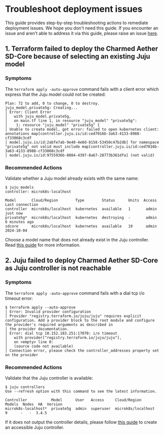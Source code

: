 # Troubleshoot deployment issues

This guide provides step-by-step troubleshooting actions to remediate deployment issues. We hope you don't need this guide. If you encounter an issue and aren't able to address it via this guide, please raise an issue [here][Bug Report].

## 1. Terraform failed to deploy the Charmed Aether SD-Core because of selecting an existing Juju model

### Symptoms

The `terraform apply -auto-approve` command fails with a client error which express that the Juju model could not be created:

```console
Plan: 72 to add, 0 to change, 0 to destroy.
juju_model.private5g: Creating...
│ Error: Client Error
│   with juju_model.private5g,
│   on main.tf line 1, in resource "juju_model" "private5g":
│    1: resource "juju_model" "private5g" {
│ Unable to create model, got error: failed to open kubernetes client: annotations map[controller.juju.is/id:ced7016b-3a63-4133-8988-cf33068c3cdf
│ model.juju.is/id:2abfe7ab-9e40-4e0d-8158-53450c47b2db] for namespace "private5g" not valid must include map[controller.juju.is/id:ced7016b-3a63-4133-8988-cf33068c3cdf
│ model.juju.is/id:9755936b-8084-4397-8a67-28773b361dfa] (not valid)
```

### Recommended Actions

Validate whether a Juju model already exists with the same name:

```shell
$ juju models
controller: microk8s-localhost

Model       Cloud/Region        Type        Status      Units  Access  Last connection
controller  microk8s/localhost  kubernetes  available   1       admin  just now
private5g*  microk8s/localhost  kubernetes  destroying  -       admin  6 minutes ago
sdcore      microk8s/localhost  kubernetes  available   19      admin  2024-10-04
```

Choose a model name that does not already exist in the Juju controller. Read [this guide][Deploy SD-Core K8s with Terraform] for more information.

## 2. Juju failed to deploy Charmed Aether SD-Core as Juju controller is not reachable

### Symptoms

The `terraform apply -auto-approve` command fails with a dial tcp i/o timeout error:

```console
$ terraform apply --auto-approve
│ Error: Invalid provider configuration
│ Provider "registry.terraform.io/juju/juju" requires explicit configuration. Add a provider block to the root module and configure the provider's required arguments as described in
│ the provider documentation.
│ Error: dial tcp 10.152.183.251:17070: i/o timeout
│   with provider["registry.terraform.io/juju/juju"],
│   on <empty> line 0:
│   (source code not available)
│ Connection error, please check the controller_addresses property set on the provider
```

### Recommended Actions

Validate that the Juju controller is available:

```shell
$ juju controllers
Use --refresh option with this command to see the latest information.

Controller           Model      User   Access     Cloud/Region        Models  Nodes  HA  Version
microk8s-localhost*  private5g  admin  superuser  microk8s/localhost       9      -   -  3.4.5  
```

If it does not output the controller details, please follow [this guide][Manage Juju Controller] to create an accessible Juju controller.

[Bug Report]: https://github.com/canonical/charmed-aether-sd-core/issues/new?assignees=&labels=bug&projects=&template=bug_report.yml

[Deploy SD-Core K8s with Terraform]: https://github.com/canonical/terraform-juju-sdcore/blob/main/modules/sdcore-k8s/README.md#deploying-sdcore-k8s-with-terraform

[Manage Juju Controller]: https://juju.is/docs/juju/manage-controllers
